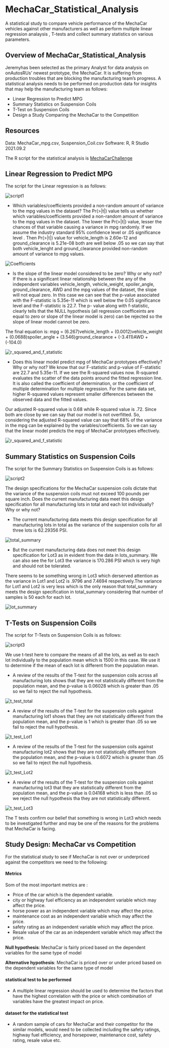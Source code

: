 # MechaCar_Statistical_Analysis
A statistical study to compare vehicle performance of the MechaCar vehicles against other manufacturers as well as perform multiple linear regression analaysis , T-tests and collect summary statistics on various  parameters.

## Overview of MechaCar_Statistical_Analysis
Jeremyhas been selected as the primary Analyst for data analysis on onAutosRUs’ newest prototype, the MechaCar. It is suffering from production troubles that are blocking the manufacturing team’s progress. A statistical analysis needs to be performed on production data for insights that may help the manufacturing team as follows:
* Linear Regression to Predict MPG
* Summary Statistics on Suspension Coils
* T-Test on Suspension Coils
*  Design a Study Comparing the MechaCar to the Competition

## Resources
Data: MechaCar_mpg.csv, Suspension_Coil.csv
Software: R, R Studio 2021.09.2

The R script for the statistical analysis is [MechaCarChallenge](https://github.com/sucharita1/MechaCar_Statistical_Analysis/blob/20e250a96b8f11592c8e391f0280090e30073502/MechaCarChallenge.R)

## Linear Regression to Predict MPG
The script for the Linear regression is as follows:

![script1](https://github.com/sucharita1/MechaCar_Statistical_Analysis/blob/20e250a96b8f11592c8e391f0280090e30073502/Resources/images/script1.png?raw=true)

* Which variables/coefficients provided a non-random amount of variance to the mpg values in the dataset?
The Pr(>|t|)  value tells us whether which variables/coefficients provided a non-random amount of variance to the mpg values in the dataset. The lower the Pr(>|t|) value, lesser the chances of that variable causing a variance in mpg randomly. If we assume the industry standard 95% confidence level or .05 significance level . Then Pr(>|t|) value for vehicle_length is 2.60e-12 and ground_clearance is 5.21e-08 both are well below .05 so we can say that both vehicle_lenght and ground_clearance provided non-random amount of variance to mpg values.

![Coefficients](https://github.com/sucharita1/MechaCar_Statistical_Analysis/blob/20e250a96b8f11592c8e391f0280090e30073502/Resources/images/Coefficients.png?raw=true)

* Is the slope of the linear model considered to be zero? Why or why not?
If there is a significant linear relationship between the any of the independent variables vehicle_length, vehicle_weight, spoiler_angle, ground_clearance, AWD and the mpg values of the dataset, the slope will not equal zero. In this case we can see that the p-value associated with the F-statistic is 5.35e-11 which is well below the 0.05 significance level and the F-statistic is 22.7.  The p- value along with f-statistic, clearly tells that the NULL hypothesis (all regression coefficeints are equal to zero or slope of the linear model is zero) can be rejected so the slope of linear model cannot be zero.

The final equation is:
mpg = (6.267)vehicle_length + (0.0012)vehicle_weight + (0.0688)spoiler_angle + (3.546)ground_clearance + (-3.411)AWD + (-104.0)

![r_squared_and_f_statistic](https://github.com/sucharita1/MechaCar_Statistical_Analysis/blob/20e250a96b8f11592c8e391f0280090e30073502/Resources/images/r_squared_and_f_statistic.png?raw=true)

* Does this linear model predict mpg of MechaCar prototypes effectively? Why or why not?
We know that our F-statistic and p-value of F-statistic are 22.7 and 5.35e-11. If we see the R-squared values now. R-squared evaluates the scatter of the data points around the fitted regression line. It is also called the coefficient of determination, or the coefficient of multiple determination for multiple regression. For the same data set, higher R-squared values represent smaller differences between the observed data and the fitted values.

Our adjusted R-squared value is 0.68 while R-squared value is .72. Since both are close by we can say that our model is not overfitted. So, considering the adjusted R-squared value can say that 68% of the variance in the mpg can be explained by the variables/coefficients. So we can say that the linear model predicts the mpg of MechaCar prototypes effectively.

![r_squared_and_f_statistic](https://github.com/sucharita1/MechaCar_Statistical_Analysis/blob/20e250a96b8f11592c8e391f0280090e30073502/Resources/images/r_squared_and_f_statistic.png?raw=true)

## Summary Statistics on Suspension Coils
The script for the Summary Statistics on Suspension Coils is as follows:

![script2](https://github.com/sucharita1/MechaCar_Statistical_Analysis/blob/20e250a96b8f11592c8e391f0280090e30073502/Resources/images/script2.png?raw=true)

The design specifications for the MechaCar suspension coils dictate that the variance of the suspension coils must not exceed 100 pounds per square inch. Does the current manufacturing data meet this design specification for all manufacturing lots in total and each lot individually? Why or why not?

* The current manufacturing data meets this design specification for all manufacturing lots in total as the variance of the suspension coils for all three lots is 62.29356 PSI.

![total_summary](https://github.com/sucharita1/MechaCar_Statistical_Analysis/blob/20e250a96b8f11592c8e391f0280090e30073502/Resources/images/total_summary.png?raw=true)

* But the current manufacturing data does not meet this design specification for Lot3 as in evident from the data in lots_summary. We can also see the for Lot3 the variance is 170.286 PSI which is very high and should not be tolerated. 

There seems to be something wrong in Lot3 which derserved attention as the variance in Lot1 and Lot2 is .9796 and 7.4694 respectively.The variance for Lot1 and Lot2 is very less which is the only reason that total_summary meets the design specification in total_summary considering that number of samples is 50 each for each lot.

![lot_summary](https://github.com/sucharita1/MechaCar_Statistical_Analysis/blob/20e250a96b8f11592c8e391f0280090e30073502/Resources/images/lot_summary.png?raw=true)

## T-Tests on Suspension Coils
The script for T-Tests on Suspension Coils is as follows:

![script3](https://github.com/sucharita1/MechaCar_Statistical_Analysis/blob/20e250a96b8f11592c8e391f0280090e30073502/Resources/images/script3.png?raw=true)

We use t-test here to compare the means of all the lots, as well as to each lot individually to the population mean which is 1500 in this case. We use it to determine if the mean of each lot is different from the population mean. 

* A review of the results of the T-test for the suspension coils across all manufacturing lots shows that they are not statistically different from the population mean, and the p-value is 0.06028 which is greater than .05 so we fail to reject the null hypothesis.

![t_test_total](https://github.com/sucharita1/MechaCar_Statistical_Analysis/blob/20e250a96b8f11592c8e391f0280090e30073502/Resources/images/t_test_total.png?raw=true)

* A review of the results of the T-test for the suspension coils against  manufacturing lot1 shows that they are not statistically different from the population mean, and the p-value is 1 which is greater than .05 so we fail to reject the null hypothesis.

![t_test_Lot1](https://github.com/sucharita1/MechaCar_Statistical_Analysis/blob/20e250a96b8f11592c8e391f0280090e30073502/Resources/images/t_test_Lot1.png?raw=true)

* A review of the results of the T-test for the suspension coils against  manufacturing lot2 shows that they are not statistically different from the population mean, and the p-value is 0.6072 which is greater than .05 so we fail to reject the null hypothesis.

![t_test_Lot2](https://github.com/sucharita1/MechaCar_Statistical_Analysis/blob/20e250a96b8f11592c8e391f0280090e30073502/Resources/images/t_test_Lot2.png?raw=true)

* A review of the results of the T-test for the suspension coils against  manufacturing lot3 that they are  statistically different from the population mean, and the p-value is 0.04168 which is less than .05 so we reject the null hypothesis tha they are not statistically different.

![t_test_Lot3](https://github.com/sucharita1/MechaCar_Statistical_Analysis/blob/20e250a96b8f11592c8e391f0280090e30073502/Resources/images/t_test_Lot3.png?raw=true)

The T tests confirm our belief that something is wrong in Lot3 which needs to be investigated further and may be one of the reasons for the problems that MechaCar is facing.

## Study Design: MechaCar vs Competition
For the statistical study to see if MechaCar is not over or underpriced against the competitors we need to the following:

#### Metrics
Som of the most important metrics are :
* Price of the car which is the dependent variable.
* city or highway fuel efficiency as an independent variable which may affect the price. 
* horse power as an independent variable which may affect the price. 
* maintenance cost as an independent variable which may affect the price. 
* safety rating as an independent variable which may affect the price. 
* Resale value of the car as an independent variable which may affect the price. 

**Null hypothesis**: MechaCar is fairly priced based on the dependent variables for the same type of model

**Alternative hypothesis**: MechaCar is priced over or under priced based on the dependent variables for the same type of model

#### statistical test to be performed
* A multiple linear regression should be used to determine the factors that have the highest correlation with the price or which combination of variables have the greatest impact on price. 

#### dataset for the statistical test
* A random sample of cars for MechaCar and their competitor for the similar models, would need to be collected including the safety ratings, highway fuel efficiency, and horsepower, maintenance cost, safety rating, resale value etc.
